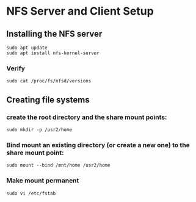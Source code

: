 # NFS Server and Client Setup


## Installing the NFS server 
```
sudo apt update
sudo apt install nfs-kernel-server
```


### Verify
```
sudo cat /proc/fs/nfsd/versions
```



## Creating file systems

### create the root directory and the share mount points:
```
sudo mkdir -p /usr2/home
```

### Bind mount an existing directory (or create a new one)  to the share mount point:
```
sudo mount --bind /mnt/home /usr2/home
```


### Make mount permanent 
```
sudo vi /etc/fstab
```



#
```
```


#
```
```



#
```
```


#
```
```

#
```
```



#
```
```

#
```
```
